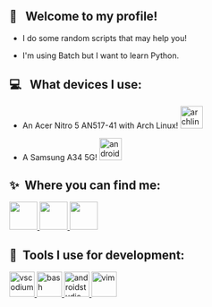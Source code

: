 <h2> 👋 &nbsp; Welcome to my profile!</h2>

- I do some random scripts that may help you!

- I'm using Batch but I want to learn Python.

<h2> 💻 &nbsp; What devices I use:</h2>
<p align="right">

- An Acer Nitro 5 AN517-41 with Arch Linux!
  <a href="https://archlinux.org/">
    <img src="https://cdn.jsdelivr.net/gh/devicons/devicon@latest/icons/archlinux/archlinux-original.svg" alt="archlinux" width="40" height="40"/>
  </a>

- A Samsung A34 5G!
  <a href="https://www.samsung.com/uk/smartphones/galaxy-a/galaxy-a34-5g-lime-256gb-sm-a346blgeeub/"> 
    <img src="https://cdn.jsdelivr.net/gh/devicons/devicon@latest/icons/android/android-original.svg" alt="android" width="40" height="40"/>
  </a>

<h2> ✨ &nbsp;Where you can find me:</h2>
<p align="left">
  <a href="https://www.reddit.com/user/aurcbyz/">
    <img height="50" src="https://www.svgrepo.com/show/14413/reddit.svg" />
  </a>
  <a href="https://www.youtube.com/@aurcby">
    <img height="50" src="https://www.svgrepo.com/show/13671/youtube.svg" />
  </a>
  <a href="https://www.last.fm/user/aurcby">
    <img height="50" src="https://www.svgrepo.com/show/341982/last-fm.svg" />
  </a>
</p>

<h2> 🚀 &nbsp;Tools I use for development:</h2>
<p align="left">
  <a href="https://vscodium.com/">
    <img src="https://cdn.jsdelivr.net/gh/devicons/devicon@latest/icons/vscode/vscode-original.svg" alt="vscodium" width="45" height="45"/>
  </a>
  <a href="https://www.gnu.org/software/bash/">
    <img src="https://cdn.jsdelivr.net/gh/devicons/devicon@latest/icons/bash/bash-original.svg" alt="bash" width="45" height="45"/>
  </a>
  <a href="https://developer.android.com/studio">
    <img src="https://cdn.jsdelivr.net/gh/devicons/devicon@latest/icons/androidstudio/androidstudio-original.svg" alt="androidstudio" width="45" height="45"/>
  </a>
  <a href="https://www.vim.org/">
    <img src="https://cdn.jsdelivr.net/gh/devicons/devicon@latest/icons/vim/vim-original.svg" alt="vim" width="45" height="45" />
  </a>
</p>

<!---
aurcby/aurcby is a ✨ special ✨ repository because its `README.md` (this file) appears on your GitHub profile.
You can click the Preview link to take a look at your changes.
--->
